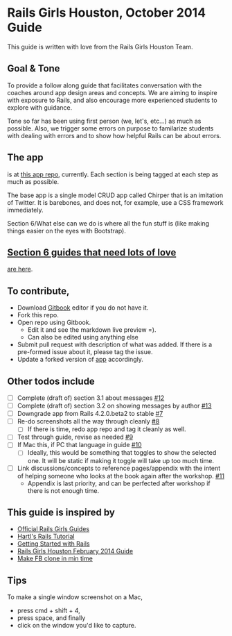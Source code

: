 # Rails Girls Houston, October 2014 Guide

This guide is written with love from the Rails Girls Houston Team.

## Goal & Tone

To provide a follow along guide that facilitates conversation with the coaches around app design areas and concepts.  We are aiming to inspire with exposure to Rails, and also encourage more experienced students to explore with guidance.

Tone so far has been using first person (we, let's, etc...) as much as possible.  Also, we trigger some errors on purpose to familarize students with dealing with errors and to show how helpful Rails can be about errors.


## The app

is at [this app repo](https://github.com/pandafulmanda/chirper), currently.  Each section is being tagged at each step as much as possible.

The base app is a single model CRUD app called Chirper that is an imitation of Twitter.  It is barebones, and does not, for example, use a CSS framework immediately.

Section 6/What else can we do is where all the fun stuff is (like making things easier on the eyes with Bootstrap).


## [Section 6 guides that need lots of love](https://github.com/HoustonRuby/rails_girls/issues?q=is%3Aopen+is%3Aissue+label%3Aexploration)

[are here](https://github.com/HoustonRuby/rails_girls/issues?q=is%3Aopen+is%3Aissue+label%3Aexploration).


## To contribute,

* Download [Gitbook](https://www.gitbook.io/) editor if you do not have it.
* Fork this repo.
* Open repo using Gitbook.
  * Edit it and see the markdown live preview =).
  * Can also be edited using anything else
* Submit pull request with description of what was added.  If there is a pre-formed issue about it, please tag the issue.
* Update a forked version of [app](https://github.com/pandafulmanda/chirper) accordingly.


## Other todos include

- [ ] Complete (draft of) section 3.1 about messages [#12](/../../issues/12)
- [ ] Complete (draft of) section 3.2 on showing messages by author [#13](/../../issues/13)
- [ ] Downgrade app from Rails 4.2.0.beta2 to stable  [#7](/../../issues/7)
- [ ] Re-do screenshots all the way through cleanly [#8](/../../issues/8)
  - [ ] If there is time, redo app repo and tag it cleanly as well.
- [ ] Test through guide, revise as needed [#9](/../../issues/9)
- [ ] If Mac this, if PC that language in guide [#10](/../../issues/10)
  - [ ] Ideally, this would be something that toggles to show the selected one.  It will be static if making it toggle will take up too much time.
- [ ] Link discussions/concepts to reference pages/appendix with the intent of helping someone who looks at the book again after the workshop.  [#11](/../../issues/11)
  * Appendix is last priority, and can be perfected after workshop if there is not enough time.


## This guide is inspired by

* [Official Rails Girls Guides](http://guides.railsgirls.com/)
* [Hartl's Rails Tutorial](http://draft.railstutorial.org/book/)
* [Getting Started with Rails](http://guides.rubyonrails.org/getting_started.html)
* [Rails Girls Houston February 2014 Guide](http://codeparkhouston.com/railsgirls/events/feb2014/workshop/app/)
* [Make FB clone in min time](http://vysakh.quora.com/Making-a-Facebook-clone-using-Rails-in-minimum-time)

## Tips

To make a single window screenshot on a Mac,
* press cmd + shift + 4,
* press space, and finally
* click on the window you'd like to capture.
